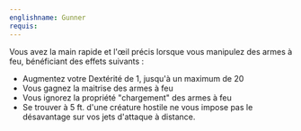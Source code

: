 ```yaml
---
englishname: Gunner
requis:
---
```

Vous avez la main rapide et l'œil précis lorsque vous manipulez des armes à feu, bénéficiant des effets suivants :

 - Augmentez votre Dextérité de 1, jusqu'à un maximum de 20
 - Vous gagnez la maitrise des armes à feu
 - Vous ignorez la propriété "chargement" des armes à feu
 - Se trouver à 5 ft. d'une créature hostile ne vous impose pas le désavantage sur vos jets d'attaque à distance.

